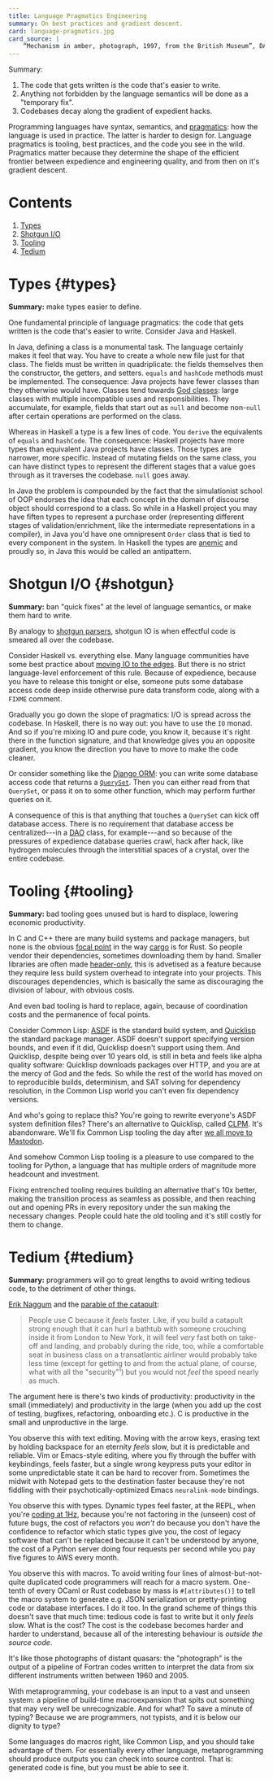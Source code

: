```yaml
---
title: Language Pragmatics Engineering
summary: On best practices and gradient descent.
card: language-pragmatics.jpg
card_source: |
    “Mechanism in amber, photograph, 1997, from the British Museum”, DALL-E, June 2022.
---
```


Summary:

1. The code that gets written is the code that's easier to write.
2. Anything not forbidden by the language semantics will be done as a "temporary
   fix".
2. Codebases decay along the gradient of expedient hacks.

Programming languages have syntax, semantics, and [pragmatics][pragma]: how the
language is used in practice. The latter is harder to design for. Language
pragmatics is tooling, best practices, and the code you see in the
wild. Pragmatics matter because they determine the shape of the efficient
frontier between expedience and engineering quality, and from then on it's
gradient descent.

[pragma]: https://en.wikipedia.org/wiki/Pragmatics

# Contents

1. [Types](#types)
1. [Shotgun I/O](#shotgun)
1. [Tooling](#tooling)
1. [Tedium](#tedium)

# Types {#types}

**Summary:** make types easier to define.

One fundamental principle of language pragmatics: the code that gets written is
the code that's easier to write. Consider Java and Haskell.

In Java, defining a class is a monumental task. The language certainly makes it
feel that way. You have to create a whole new file just for that class. The
fields must be written in quadriplicate: the fields themselves then the
constructor, the getters, and setters. `equals` and `hashCode` methods must be
implemented. The consequence: Java projects have fewer classes than they
otherwise would have. Classes tend towards [God classes][god]: large classes
with multiple incompatible uses and responsibilities. They accumulate, for
example, fields that start out as `null` and become non-`null` after certain
operations are performed on the class.

[god]: https://en.wikipedia.org/wiki/God_object

Whereas in Haskell a type is a few lines of code. You `derive` the equivalents
of `equals` and `hashCode`. The consequence: Haskell projects have more types
than equivalent Java projects have classes. Those types are narrower, more
specific. Instead of mutating fields on the same class, you can have distinct
types to represent the different stages that a value goes through as it
traverses the codebase. `null` goes away.

In Java the problem is compounded by the fact that the simulationist school of
OOP endorses the idea that each concept in the domain of discourse object should
correspond to a class. So while in a Haskell project you may have fiften types
to represent a purchase order (representing different stages of
validation/enrichment, like the intermediate representations in a compiler), in
Java you'd have one omnipresent `Order` class that is tied to every component in
the system. In Haskell the types are [anemic][anemia] and proudly so, in Java
this would be called an antipattern.

[anemia]: https://martinfowler.com/bliki/AnemicDomainModel.html

# Shotgun I/O {#shotgun}

**Summary:** ban "quick fixes" at the level of language semantics, or make them
hard to write.

By analogy to [shotgun parsers][shotgun], shotgun IO is when effectful code is
smeared all over the codebase.

[shotgun]: http://langsec.org/papers/langsec-cwes-secdev2016.pdf

Consider Haskell vs. everything else. Many language communities have some best
practice about [moving IO to the edges][edge]. But there is no strict
language-level enforcement of this rule. Because of expedience, because you have
to release this tonight or else, someone puts some database access code deep
inside otherwise pure data transform code, along with a `FIXME` comment.

[edge]: http://eweise.com/post/sideeffects/

Gradually you go down the slope of pragmatics: I/O is spread across the
codebase. In Haskell, there is no way out: you have to use the `IO` monad. And
so if you're mixing IO and pure code, you know it, because it's right there in
the function signature, and that knowledge gives you an opposite gradient, you
know the direction you have to move to make the code cleaner.

Or consider something like the [Django ORM][django]: you can write some database
access code that returns a [`QuerySet`][qs]. Then you can either read from that
`QuerySet`, or pass it on to some other function, which may perform further
queries on it.

[django]: https://docs.djangoproject.com/en/4.2/topics/db/
[qs]: https://docs.djangoproject.com/en/4.2/ref/models/querysets/

A consequence of this is that anything that touches a `QuerySet` can kick off
database access. There is no requirement that database access be
centralized---in a [DAO][dao] class, for example---and so because of the
pressures of expedience database queries crawl, hack after hack, like hydrogen
molecules through the interstitial spaces of a crystal, over the entire
codebase.

[dao]: https://en.wikipedia.org/wiki/Data_access_object

# Tooling {#tooling}

**Summary:** bad tooling goes unused but is hard to displace, lowering economic
productivity.

In C and C++ there are many build systems and package managers, but none is the
obvious [focal point][fp] in the way [cargo][cargo] is for Rust. So people
vendor their dependencies, sometimes downloading them by hand. Smaller libraries
are often made [header-only][header], this is advetised as a feature because
they require less build system overhead to integrate into your projects. This
discourages dependencies, which is basically the same as discouraging the
division of labour, with obvious costs.

[fp]: https://en.wikipedia.org/wiki/Focal_point_(game_theory)
[cargo]: https://doc.rust-lang.org/cargo/
[header]: https://en.wikipedia.org/wiki/Header-only

And even bad tooling is hard to replace, again, because of coordination costs
and the permanence of focal points.

Consider Common Lisp: [ASDF][asdf] is the standard build system, and
[Quicklisp][ql] the standard package manager. ASDF doesn't support specifying
version bounds, and even if it did, Quicklisp doesn't support using them. And
Quicklisp, despite being over 10 years old, is still in beta and feels like
alpha quality software: Quicklisp downloads packages over HTTP, and you are at
the mercy of God and the feds. So while the rest of the world has moved on to
reproducible builds, determinism, and SAT solving for dependency resolution, in
the Common Lisp world you can't even fix dependency versions.

And who's going to replace this? You're going to rewrite everyone's ASDF system
definition files? There's an alternative to Quicklisp, called [CLPM][clpm]. It's
abandonware. We'll fix Common Lisp tooling the day after [we all move to
Mastodon][masto].

[masto]: /article/youre-not-going-anywhere

And somehow Common Lisp tooling is a pleasure to use compared to the tooling for
Python, a language that has multiple orders of magnitude more headcount and
investment.

Fixing entrenched tooling requires building an alternative that's 10x better,
making the transition process as seamless as possible, and then reaching out and
opening PRs in every repository under the sun making the necessary
changes. People could hate the old tooling and it's still costly for them to
change.

# Tedium {#tedium}

**Summary:** programmers will go to great lengths to avoid writing tedious code,
to the detriment of other things.

[Erik Naggum][erik] and the [parable of the catapult][parable]:

[erik]: http://www.loper-os.org/?p=165
[parable]: https://groups.google.com/g/comp.lang.lisp/c/Vn31kjztWpQ#52564cc186195b05

>People use C because it _feels_ faster. Like, if you build a catapult strong
>enough that it can hurl a bathtub with someone crouching inside it from London
>to New York, it will feel _very_ fast both on take-off and landing, and
>probably during the ride, too, while a comfortable seat in business class on a
>transatlantic airliner would probably take less time (except for getting to and
>from the actual plane, of course, what with all the "security"¹) but you would
>not _feel_ the speed nearly as much.

The argument here is there's two kinds of productivity: productivity in the
small (immediately) and productivity in the large (when you add up the cost of
testing, bugfixes, refactoring, onboarding etc.). C is productive in the small
and unproductive in the large.

You observe this with text editing. Moving with the arrow keys, erasing text by
holding backspace for an eternity _feels_ slow, but it is predictable and
reliable. Vim or Emacs-style editing, where you fly through the buffer with
keybindings, feels faster, but a single wrong keypress puts your editor in some
unpredictable state it can be hard to recover from. Sometimes the midwit with
Notepad gets to the destination faster because they're not fiddling with their
psychotically-optimized Emacs `neuralink-mode` bindings.

You observe this with types. Dynamic types feel faster, at the REPL, when you're
[coding at 1Hz][hz], because you're not factoring in the (unseen) cost of future
bugs, the cost of refactors you _won't_ do because you don't have the confidence
to refactor which static types give you, the cost of legacy software that can't
be replaced because it can't be understood by anyone, the cost of a Python
server doing four requests per second while you pay five figures to AWS every
month.

[hz]: https://medium.com/hackernoon/software-development-at-1-hz-5530bb58fc0e

You observe this with macros. To avoid writing four lines of
almost-but-not-quite duplicated code programmers will reach for a macro
system. One-tenth of every OCaml or Rust codebase by mass is `#[attributes()]`
to tell the macro system to generate e.g. JSON serialization or pretty-printing
code or database interfaces. I do it too. In the grand scheme of things this
doesn't save that much time: tedious code is fast to write but it only _feels_
slow. What is the cost? The cost is the codebase becomes harder and harder to
understand, because all of the interesting behaviour is _outside the source
code_.

It's like those photographs of distant quasars: the "photograph" is the output
of a pipeline of Fortran codes written to interpret the data from six different
instruments written between 1960 and 2005.

With metaprogramming, your codebase is an input to a vast and unseen system: a
pipeline of build-time macroexpansion that spits out something that may very
well be unrecognizable. And for what? To save a minute of typing?  Because we
are programmers, not typists, and it is below our dignity to type?

Some languages do macros right, like Common Lisp, and you should take advantage
of them. For essentially every other language, metaprogramming should produce
outputs you can check into source control. That is: generated code is fine, but
you must be able to see it.

[asdf]: https://asdf.common-lisp.dev/
[ql]: https://www.quicklisp.org/beta/
[clpm]: https://www.clpm.dev/
